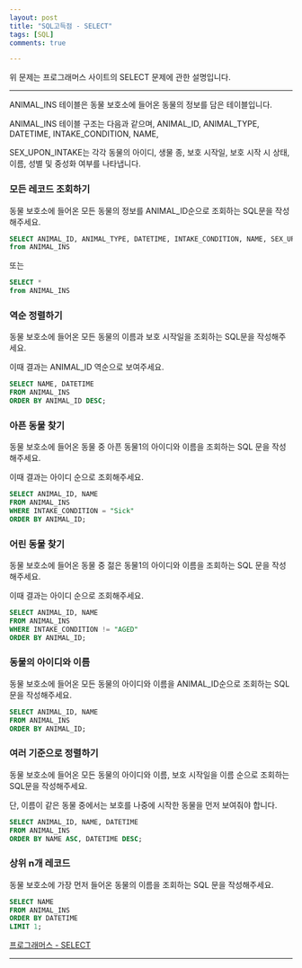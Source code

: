 ```yaml
---
layout: post
title: "SQL고득점 - SELECT"
tags: [SQL]
comments: true

---
```


위 문제는 프로그래머스 사이트의 SELECT 문제에 관한 설명입니다.<br>

---

ANIMAL_INS 테이블은 동물 보호소에 들어온 동물의 정보를 담은 테이블입니다.

ANIMAL_INS 테이블 구조는 다음과 같으며, ANIMAL_ID, ANIMAL_TYPE, DATETIME, INTAKE_CONDITION, NAME,

SEX_UPON_INTAKE는 각각 동물의 아이디, 생물 종, 보호 시작일, 보호 시작 시 상태, 이름, 성별 및 중성화 여부를 나타냅니다.

### 모든 레코드 조회하기


동물 보호소에 들어온 모든 동물의 정보를 ANIMAL_ID순으로 조회하는 SQL문을 작성해주세요.

```SQL
SELECT ANIMAL_ID, ANIMAL_TYPE, DATETIME, INTAKE_CONDITION, NAME, SEX_UPON_INTAKE 
from ANIMAL_INS

```

또는 

```SQL
SELECT * 
from ANIMAL_INS
```

### 역순 정렬하기

동물 보호소에 들어온 모든 동물의 이름과 보호 시작일을 조회하는 SQL문을 작성해주세요.

이때 결과는 ANIMAL_ID 역순으로 보여주세요.

```SQL
SELECT NAME, DATETIME 
FROM ANIMAL_INS 
ORDER BY ANIMAL_ID DESC;
```

### 아픈 동물 찾기

동물 보호소에 들어온 동물 중 아픈 동물1의 아이디와 이름을 조회하는 SQL 문을 작성해주세요.

이때 결과는 아이디 순으로 조회해주세요.

```SQL
SELECT ANIMAL_ID, NAME 
FROM ANIMAL_INS 
WHERE INTAKE_CONDITION = "Sick" 
ORDER BY ANIMAL_ID;
```

### 어린 동물 찾기

동물 보호소에 들어온 동물 중 젊은 동물1의 아이디와 이름을 조회하는 SQL 문을 작성해주세요.

이때 결과는 아이디 순으로 조회해주세요.

```SQL
SELECT ANIMAL_ID, NAME 
FROM ANIMAL_INS 
WHERE INTAKE_CONDITION != "AGED" 
ORDER BY ANIMAL_ID;
```

### 동물의 아이디와 이름

동물 보호소에 들어온 모든 동물의 아이디와 이름을 ANIMAL_ID순으로 조회하는 SQL문을 작성해주세요.

```SQL
SELECT ANIMAL_ID, NAME 
FROM ANIMAL_INS 
ORDER BY ANIMAL_ID;
```

### 여러 기준으로 정렬하기

동물 보호소에 들어온 모든 동물의 아이디와 이름, 보호 시작일을 이름 순으로 조회하는 SQL문을 작성해주세요.

단, 이름이 같은 동물 중에서는 보호를 나중에 시작한 동물을 먼저 보여줘야 합니다.

```SQL
SELECT ANIMAL_ID, NAME,	DATETIME 
FROM ANIMAL_INS 
ORDER BY NAME ASC, DATETIME DESC;
```

### 상위 n개 레코드

동물 보호소에 가장 먼저 들어온 동물의 이름을 조회하는 SQL 문을 작성해주세요.

```SQL
SELECT NAME  
FROM ANIMAL_INS
ORDER BY DATETIME
LIMIT 1;
```
<a href = "https://programmers.co.kr/learn/courses/30/parts/17042">프로그래머스 - SELECT</a>

---
